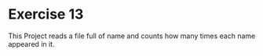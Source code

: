 # Exercise 13
This Project reads a file full of name and counts how many times each name appeared in it.
